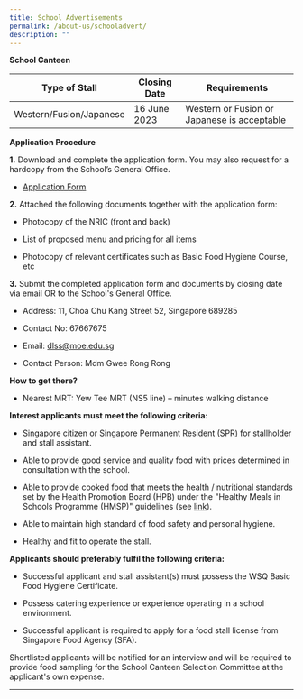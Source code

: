 ```yaml
---
title: School Advertisements
permalink: /about-us/schooladvert/
description: ""
---
```

**School Canteen**



| Type of Stall | Closing Date | Requirements |
| -------- | -------- | -------- |
| Western/Fusion/Japanese     | 16 June 2023    | Western or Fusion or Japanese is acceptable     |


**Application Procedure**

**1\.** Download and complete the application form. You may also request for a hardcopy from the School’s General Office.

* [Application Form](https://staging.d2rf20mnuqi9qi.amplifyapp.com/files/appexistingsch.pdf)

**2\.** Attached the following documents together with the application form:

* Photocopy of the NRIC (front and back)

* List of proposed menu and pricing for all items

* Photocopy of relevant certificates such as Basic Food Hygiene Course, etc

**3\.** Submit the completed application form and documents by closing date via email OR to the School's General Office.

* Address: 11, Choa Chu Kang Street 52, Singapore 689285

* Contact No: 67667675

* Email: dlss@moe.edu.sg

* Contact Person: Mdm Gwee Rong Rong


**How to get there?**

* Nearest MRT: Yew Tee MRT (NS5 line) –  minutes walking distance


**Interest applicants must meet the following criteria:**

* Singapore citizen or Singapore Permanent Resident (SPR) for stallholder and stall assistant.

* Able to provide good service and quality food with prices determined in consultation with the school.

* Able to provide cooked food that meets the health / nutritional standards set by the Health Promotion Board (HPB) under the "Healthy Meals in Schools Programme (HMSP)" guidelines (see [link](https://www.hpb.gov.sg/schools/school-programmes/healthy-meals-in-schools-programme)).

* Able to maintain high standard of food safety and personal hygiene.

* Healthy and fit to operate the stall.

**Applicants should preferably fulfil the following criteria:**

* Successful applicant and stall assistant(s) must possess the WSQ Basic Food Hygiene Certificate.

* Possess catering experience or experience operating in a school environment.

* Successful applicant is required to apply for a food stall license from Singapore Food Agency (SFA).


Shortlisted applicants will be notified for an interview and will be required to provide food sampling for the School Canteen Selection Committee at the applicant's own expense.

***